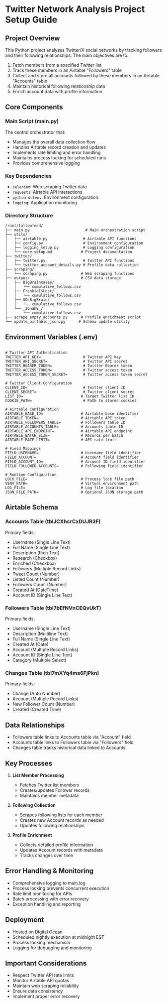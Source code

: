 # Twitter Network Analysis Project Setup Guide

## Project Overview
This Python project analyzes Twitter/X social networks by tracking followers and their following relationships. The main objectives are to:

1. Fetch members from a specified Twitter list
2. Track these members in an Airtable "Followers" table
3. Collect and store all accounts followed by these members in an Airtable "Accounts" table
4. Maintain historical following relationship data
5. Enrich account data with profile information

## Core Components

### Main Script (main.py)
The central orchestrator that:
- Manages the overall data collection flow
- Handles Airtable record creation and updates
- Implements rate limiting and error handling
- Maintains process locking for scheduled runs
- Provides comprehensive logging

### Key Dependencies
- `selenium`: Web scraping Twitter data
- `requests`: Airtable API interactions
- `python-dotenv`: Environment configuration
- `logging`: Application monitoring

### Directory Structure
```
/root/followfeed/
├── main.py                         # Main orchestration script
├── utils/
│   ├── airtable.py                # Airtable API functions
│   ├── config.py                  # Environment configuration
│   ├── logging_setup.py           # Logging configuration
│   └── core-setup.md             # Project documentation
├── twitter/
│   ├── twitter.py                 # Twitter API functions
│   └── twitter_account_details.py # Profile data collection
├── scraping/
│   └── scraping.py               # Web scraping functions
├── output/                       # CSV data storage
│   ├── BigBrainKasey/
│   │   └── cumulative_follows.csv
│   ├── FrankieIsLost/
│   │   └── cumulative_follows.csv
│   ├── SOLBigBrain/
│   │   └── cumulative_follows.csv
│   └── _JonahB_/
│       └── cumulative_follows.csv
├── scrape_empty_accounts.py      # Profile enrichment script
└── update_airtable_json.py      # Schema update utility
```

## Environment Variables (.env)
```

# Twitter API Authentication
TWITTER_API_KEY=                   # Twitter API key
TWITTER_API_SECRET=                # Twitter API secret
TWITTER_BEARER_TOKEN=              # Twitter Bearer token
TWITTER_ACCESS_TOKEN=              # Twitter access token
TWITTER_ACCESS_TOKEN_SECRET=       # Twitter access token secret

# Twitter Client Configuration
CLIENT_ID=                         # Twitter client ID
CLIENT_SECRET=                     # Twitter client secret
LIST_ID=                          # Target Twitter list ID
COOKIE_PATH=                       # Path to stored cookies

# Airtable Configuration
AIRTABLE_BASE_ID=                 # Airtable base identifier
AIRTABLE_TOKEN=                   # Airtable API token
AIRTABLE_FOLLOWERS_TABLE=         # Followers table ID
AIRTABLE_ACCOUNTS_TABLE=          # Accounts table ID
AIRTABLE_API_ENDPOINT=            # Airtable API endpoint
AIRTABLE_BATCH_SIZE=              # Records per batch
AIRTABLE_RATE_LIMIT=              # API rate limit

# Field Mappings
FIELD_USERNAME=                   # Username field identifier
FIELD_ACCOUNT=                    # Account field identifier
FIELD_ACCOUNT_ID=                 # Account ID field identifier
FIELD_FOLLOWED_ACCOUNTS=          # Following field identifier

# Runtime Configuration
LOCK_FILE=                        # Process lock file path
VENV_PATH=                        # Virtual environment path
LOG_FILE=                         # Log file location
JSON_FILE_PATH=                   # Optional JSON storage path
```

## Airtable Schema

### Accounts Table (tblJCXhcrCxDUJR3F)
Primary fields:
- Username (Single Line Text)
- Full Name (Single Line Text)
- Description (Rich Text)
- Research (Checkbox)
- Enriched (Checkbox)
- Followers (Multiple Record Links)
- Tweet Count (Number)
- Listed Count (Number)
- Followers Count (Number)
- Created At (DateTime)
- Account ID (Single Line Text)

### Followers Table (tbl7bEfNVnCEQvUkT)
Primary fields:
- Username (Single Line Text)
- Description (Multiline Text)
- Full Name (Single Line Text)
- Created At (Date)
- Account (Multiple Record Links)
- Account ID (Single Line Text)
- Category (Multiple Select)

### Changes Table (tbl7mXYq4ms6FjPkn)
Primary fields:
- Change (Auto Number)
- Account (Multiple Record Links)
- New Follower Count (Number)
- Created (Created Time)

## Data Relationships
- Followers table links to Accounts table via "Account" field
- Accounts table links to Followers table via "Followers" field
- Changes table tracks historical data linked to Accounts

## Key Processes

1. **List Member Processing**
   - Fetches Twitter list members
   - Creates/updates Follower records
   - Maintains member metadata

2. **Following Collection**
   - Scrapes following lists for each member
   - Creates new Account records as needed
   - Updates following relationships

3. **Profile Enrichment**
   - Collects detailed profile information
   - Updates Account records with metadata
   - Tracks changes over time

## Error Handling & Monitoring
- Comprehensive logging to main.log
- Process locking prevents concurrent execution
- Rate limit monitoring for APIs
- Batch processing with error recovery
- Exception handling and reporting

## Deployment
- Hosted on Digital Ocean
- Scheduled nightly execution at midnight EST
- Process locking mechanism
- Logging for debugging and monitoring

## Important Considerations
- Respect Twitter API rate limits
- Monitor Airtable API quotas
- Maintain web scraping reliability
- Ensure data consistency
- Implement proper error recovery